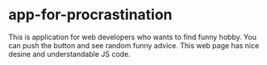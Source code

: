 # app-for-procrastination

This is application for web developers who wants to find funny hobby. You can push the button and see random funny advice. This web page has nice desine and understandable JS code.
